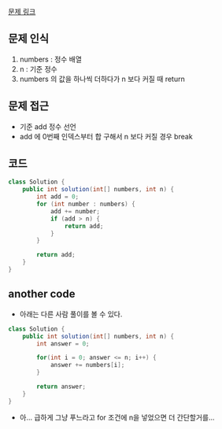 [문제 링크](https://school.programmers.co.kr/learn/courses/30/lessons/181884)

## 문제 인식

1. numbers : 정수 배열
2. n : 기준 정수
3. numbers 의 값을 하나씩 더하다가 n 보다 커질 때 return

## 문제 접근

- 기준 add 정수 선언
- add 에 0번째 인덱스부터 합 구해서 n 보다 커질 경우 break

## 코드

```java
class Solution {
    public int solution(int[] numbers, int n) {
        int add = 0;
        for (int number : numbers) {
            add += number;
            if (add > n) {
                return add;
            }
        }

        return add;
    }
}
```
## another code

- 아래는 다른 사람 풀이를 볼 수 있다.

```java
class Solution {
    public int solution(int[] numbers, int n) {
        int answer = 0;

        for(int i = 0; answer <= n; i++) {
            answer += numbers[i];
        }

        return answer;
    }
}
```

- 아... 급하게 그냥 푸느라고 for 조건에 n을 넣었으면 더 간단할거를...
